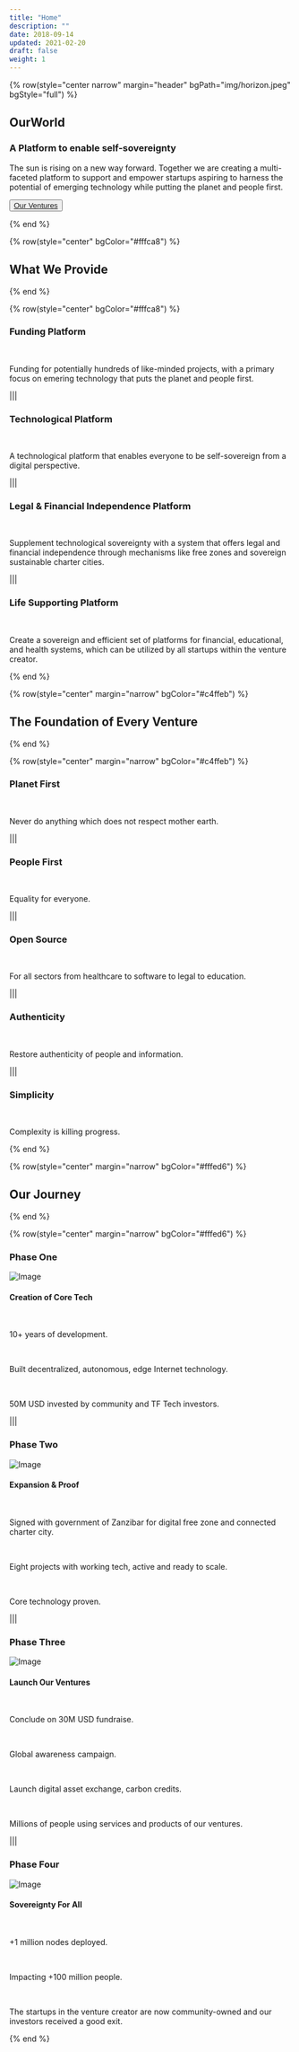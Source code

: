 ```yaml
---
title: "Home"
description: ""
date: 2018-09-14
updated: 2021-02-20
draft: false
weight: 1
---
```


<!-- section 1 -->

{% row(style="center narrow" margin="header" bgPath="img/horizon.jpeg" bgStyle="full") %} 

## OurWorld
 
### A Platform to enable self-sovereignty

The sun is rising on a new way forward. Together we are creating a multi-faceted platform to support and empower startups aspiring to harness the potential of emerging technology while putting the planet and people first.

<button>[Our Ventures](#ventures)</button>

{% end %}

<!-- section 2  -->

{% row(style="center" bgColor="#fffca8") %}

## What We Provide

{% end %}

<!-- section 2  -->

{% row(style="center" bgColor="#fffca8") %}

### Funding Platform

<br/>

Funding for potentially hundreds of like-minded projects, with a primary focus on emering technology that puts the planet and people first.

|||

### Technological Platform

<br/>

A technological platform that enables everyone to be self-sovereign from a digital perspective.

|||

### Legal & Financial Independence Platform

<br/>

Supplement technological sovereignty with a system that offers legal and financial independence through mechanisms like free zones and sovereign sustainable charter cities.

|||

### Life Supporting Platform

<br/>

Create a sovereign and efficient set of platforms for financial, educational, and health systems, which can be utilized by all startups within the venture creator.

{% end %}

{% row(style="center" margin="narrow" bgColor="#c4ffeb") %}

## The Foundation of Every Venture

{% end %}

<!-- section 4  -->

{% row(style="center" margin="narrow" bgColor="#c4ffeb") %}

### Planet First

<br/>

Never do anything which does not respect mother earth.

|||

### People First

<br/>

Equality for everyone.

|||

### Open Source

<br/>

For all sectors from healthcare to software to legal to education.

|||

### Authenticity

<br/>

Restore authenticity of people and information.

|||

### Simplicity

<br/>

Complexity is killing progress.

{% end %}

{% row(style="center" margin="narrow" bgColor="#fffed6") %}

## Our Journey

{% end %}

<!-- section 3  -->

{% row(style="center" margin="narrow" bgColor="#fffed6") %}

### Phase One

![Image](./img/past.png)

#### Creation of Core Tech

<br/>

10+ years of development.

<br/>

Built decentralized, autonomous, edge Internet technology.

<br/>

50M USD invested by community and TF Tech investors.

|||

### Phase Two

![Image](./img/past.png)

#### Expansion & Proof

<br/>

Signed with government of Zanzibar for digital free zone and connected charter city.

<br/>

Eight projects with working tech, active and ready to scale.

<br/>

Core technology proven.

|||

### Phase Three

![Image](./img/current.png)

#### Launch Our Ventures

<br/>

Conclude on 30M USD fundraise.

<br/>

Global awareness campaign.

<br/>

Launch digital asset exchange, carbon credits.

<br/>

Millions of people using services and products of our ventures.

|||

### Phase Four

![Image](./img/future.png)

#### Sovereignty For All

<br/>

+1 million nodes deployed.

<br/>

Impacting +100 million people.

<br/>

The startups in the venture creator are now community-owned and our investors received a good exit.

{% end %}